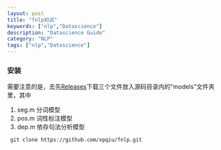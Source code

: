 ```yaml
---
layout: post
title: "fnlp初试"
keywords: ["nlp","Datascience"]
description: "Datascience Guide"
category: "NLP"
tags: ["nlp","Datascience"]
---
```

### 安装

需要注意的是，去先[Releases](https://github.com/FudanNLP/fnlp/releases)下载三个文件放入源码目录内的"models"文件夹里，其中
>
1. seg.m 分词模型
2. pos.m 词性标注模型
3. dep.m 依存句法分析模型


```
 git clone https://github.com/xpqiu/fnlp.git
```
